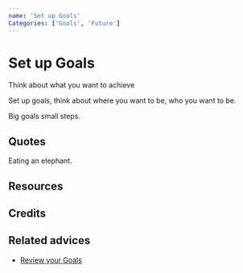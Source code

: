 ```yaml
---
name: 'Set up Goals'
Categories: ['Goals', 'Future']
---
```

# Set up Goals
Think about what you want to achieve

Set up goals, think about where you want to be, who you want to be.

Big goals small steps.

## Quotes

Eating an elephant.

## Resources

## Credits

## Related advices

- [Review your Goals](../Review%20your%20Goals)
